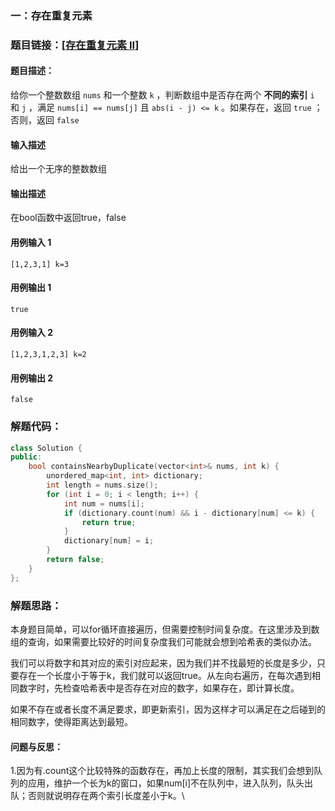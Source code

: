 ### 一：存在重复元素



### 题目链接：[[存在重复元素 II](https://leetcode.cn/problems/contains-duplicate-ii/)]



#### 题目描述：

给你一个整数数组 `nums` 和一个整数 `k` ，判断数组中是否存在两个 **不同的索引** `i` 和 `j` ，满足 `nums[i] == nums[j]` 且 `abs(i - j) <= k` 。如果存在，返回 `true` ；否则，返回 `false` 

#### 输入描述

给出一个无序的整数数组

#### 输出描述

在bool函数中返回true，false

#### 用例输入 1

```
[1,2,3,1] k=3
```

#### 用例输出 1



```
true
```

#### 用例输入 2

```
[1,2,3,1,2,3] k=2
```

#### 用例输出 2

```
false
```

### 

### 解题代码：



```cpp
class Solution {
public:
    bool containsNearbyDuplicate(vector<int>& nums, int k) {
        unordered_map<int, int> dictionary;
        int length = nums.size();
        for (int i = 0; i < length; i++) {
            int num = nums[i];
            if (dictionary.count(num) && i - dictionary[num] <= k) {
                return true;
            }
            dictionary[num] = i;
        }
        return false;
    }
};
```



### 解题思路：

本身题目简单，可以for循环直接遍历，但需要控制时间复杂度。在这里涉及到数组的查询，如果需要比较好的时间复杂度我们可能就会想到哈希表的类似办法。

我们可以将数字和其对应的索引对应起来，因为我们并不找最短的长度是多少，只要存在一个长度小于等于k，我们就可以返回true。从左向右遍历，在每次遇到相同数字时，先检查哈希表中是否存在对应的数字，如果存在，即计算长度。

如果不存在或者长度不满足要求，即更新索引，因为这样才可以满足在之后碰到的相同数字，使得距离达到最短。

#### 问题与反思：

1.因为有.count这个比较特殊的函数存在，再加上长度的限制，其实我们会想到队列的应用，维护一个长为k的窗口，如果num[i]不在队列中，进入队列，队头出队；否则就说明存在两个索引长度差小于k。\



